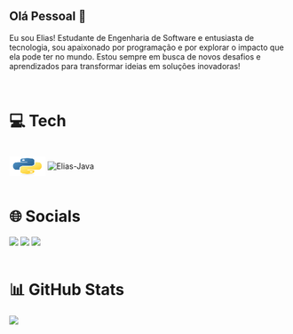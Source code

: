 ## Olá Pessoal 👋

Eu sou Elias! Estudante de Engenharia de Software e entusiasta de tecnologia, sou apaixonado por programação e por explorar o impacto que ela pode ter no mundo. Estou sempre em busca de novos desafios e aprendizados para transformar ideias em soluções inovadoras!

<br>

# 💻 Tech
<div style="display: inline_block"><br>
  <img align="center" alt="Elias-Python" height="35" width="65" src="https://raw.githubusercontent.com/devicons/devicon/master/icons/python/python-original.svg">
  <img align="center" alt="Elias-Java" height="35" width="65" src="https://cdn.jsdelivr.net/gh/devicons/devicon@latest/icons/java/java-original.svg">
</div>

<br>


# 🌐 Socials

<div> 
  <a href="https://www.linkedin.com/in/elias-nascimento-53470b25b" target="_blank"><img src="https://img.shields.io/badge/-LinkedIn-%230077B5?style=for-the-badge&logo=linkedin&logoColor=white" target="_blank"></a>
 <a href="" target="_blank"><img src="https://img.shields.io/badge/Discord-7289DA?style=for-the-badge&logo=discord&logoColor=white" target="_blank"></a> 
  <a href = "mailto:elias.felype002@gmail.com"><img src="https://img.shields.io/badge/-Gmail-%23333?style=for-the-badge&logo=gmail&logoColor=white" target="_blank"></a>
</div>

<br>

# 📊 GitHub Stats
<div>
  <img height="180em" src="https://github-readme-stats.vercel.app/api?username=EliasFhub&show_icons=true&theme=dracula&include_all_commits=true&count_private=tre"/>
</div>
